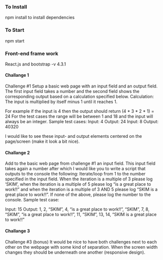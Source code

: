 
### To Install
npm install to install dependencies

### To Start
npm start

### Front-end frame work
React.js and bootstrap -v 4.3.1




####  Challange 1

Challenge #1
Setup a basic web page with an input field and an output field. The first input field takes a number and the second field shows the corresponding output based on a calculation specified below.
Calculation: The input is multiplied by itself minus 1 until it reaches 1.

For example if the input is 4 then the output should return (4 * 3 * 2 * 1) = 24
For the test cases the range will be between 1 and 18 and the input will always be an integer.
Sample test cases: Input: 4
Output: 24
Input: 8 Output: 40320

I would like to see these input- and output elements centered on the page/screen (make it look a bit nice).



#### Challange 2 

Add to the basic web page from challenge #1 an input field. This input field takes again a number after which I would like you to write a script that outputs to the console the following:
Iterate/loop from 1 to the number specified in the input field. When the iteration is a multiple of 3 please log ‘SKIM’, when the iteration is a multiple of 5 please log “is a great place to work!!” and when the iteration is a multiple of 3 AND 5 please log “SKIM is a great place to work!!”. If none of the above, please log the number to the console.
Sample test case:

Input: 15
Output:
1, 2, “SKIM”, 4, “is a great place to work!!”, “SKIM”, 7, 8, “SKIM”, “is a great place to work!!”, 11, “SKIM”, 13, 14, “SKIM is a great place to work!!”

#### Challange 3

Challenge #3 (bonus)
It would be nice to have both challenges next to each other on the webpage with some kind of separation. When the screen width changes they should be underneath one another (responsive design).


